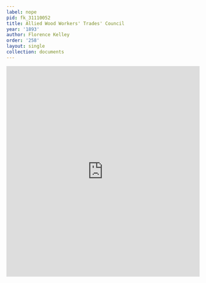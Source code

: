 ```yaml
---
label: nope
pid: fk_31110052
title: Allied Wood Workers' Trades' Council
year: '1893'
author: Florence Kelley
order: '258'
layout: single
collection: documents
---
```

<iframe src="https://northwestern.app.box.com/embed/s/h86li2ahg9fthcw37zqx8a3z455rewf5?sortColumn=date&view=list" width="100%" height="550" frameborder="0" allowfullscreen webkitallowfullscreen msallowfullscreen></iframe>
